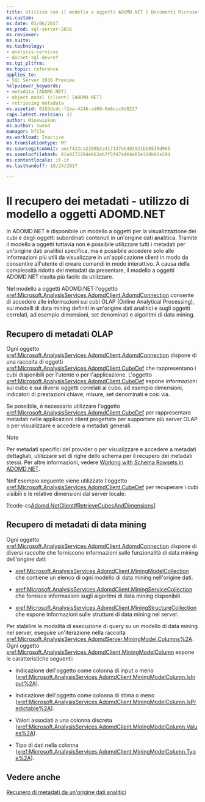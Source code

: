 ```yaml
---
title: Utilizzo con il modello a oggetti ADOMD.NET | Documenti Microsoft
ms.custom: 
ms.date: 03/06/2017
ms.prod: sql-server-2016
ms.reviewer: 
ms.suite: 
ms.technology:
- analysis-services
- docset-sql-devref
ms.tgt_pltfrm: 
ms.topic: reference
applies_to:
- SQL Server 2016 Preview
helpviewer_keywords:
- metadata [ADOMD.NET]
- object model (client) [ADOMD.NET]
- retrieving metadata
ms.assetid: 0183dcdc-f2ea-4246-ad00-6e8ccc9d8217
caps.latest.revision: 37
author: Minewiskan
ms.author: owend
manager: kfile
ms.workload: Inactive
ms.translationtype: MT
ms.sourcegitcommit: aecf422ca2289b2a417147eb402921bb8530d969
ms.openlocfilehash: 81a9272284e662eb7f5f47e464e85e324b92a39d
ms.contentlocale: it-it
ms.lasthandoff: 10/24/2017

---
```

# <a name="retrieving-metadata---working-with-adomdnet-object-model"></a>Il recupero dei metadati - utilizzo di modello a oggetti ADOMD.NET
  In ADOMD.NET è disponibile un modello a oggetti per la visualizzazione dei cubi e degli oggetti subordinati contenuti in un'origine dati analitica. Tramite il modello a oggetti tuttavia non è possibile utilizzare tutti i metadati per un'origine dati analitici specifica, ma è possibile accedere solo alle informazioni più utili da visualizzare in un'applicazione client in modo da consentire all'utente di creare comandi in modo interattivo. A causa della complessità ridotta dei metadati da presentare, il modello a oggetti ADOMD.NET risulta più facile da utilizzare.  
  
 Nel modello a oggetti ADOMD.NET l'oggetto <xref:Microsoft.AnalysisServices.AdomdClient.AdomdConnection> consente di accedere alle informazioni sui cubi OLAP (Online Analytical Processing), sui modelli di data mining definiti in un'origine dati analitici e sugli oggetti correlati, ad esempio dimensioni, set denominati e algoritmi di data mining.  
  
## <a name="retrieving-olap-metadata"></a>Recupero di metadati OLAP  
 Ogni oggetto <xref:Microsoft.AnalysisServices.AdomdClient.AdomdConnection> dispone di una raccolta di oggetti <xref:Microsoft.AnalysisServices.AdomdClient.CubeDef> che rappresentano i cubi disponibili per l'utente o per l'applicazione. L'oggetto <xref:Microsoft.AnalysisServices.AdomdClient.CubeDef> espone informazioni sul cubo e sui diversi oggetti correlati al cubo, ad esempio dimensioni, indicatori di prestazioni chiave, misure, set denominati e così via.  
  
 Se possibile, è necessario utilizzare l'oggetto <xref:Microsoft.AnalysisServices.AdomdClient.CubeDef> per rappresentare metadati nelle applicazioni client progettate per supportare più server OLAP o per visualizzare e accedere a metadati generali.  
  
> [!NOTE]  
>  Per metadati specifici del provider o per visualizzare e accedere a metadati dettagliati, utilizzare set di righe dello schema per il recupero dei metadati stessi. Per altre informazioni, vedere [Working with Schema Rowsets in ADOMD.NET](../../analysis-services/multidimensional-models-adomd-net-client/retrieving-metadata-working-with-schema-rowsets.md).  
  
 Nell'esempio seguente viene utilizzato l'oggetto <xref:Microsoft.AnalysisServices.AdomdClient.CubeDef> per recuperare i cubi visibili e le relative dimensioni dal server locale:  
  
 [!code-cs[Adomd.NetClient#RetrieveCubesAndDimensions](../../analysis-services/multidimensional-models-adomd-net-client/codesnippet/csharp/retrieving-metadata-work_1_1.cs)]  
  
## <a name="retrieving-data-mining-metadata"></a>Recupero di metadati di data mining  
 Ogni oggetto <xref:Microsoft.AnalysisServices.AdomdClient.AdomdConnection> dispone di diversi raccolte che forniscono informazioni sulle funzionalità di data mining dell'origine dati:  
  
-   <xref:Microsoft.AnalysisServices.AdomdClient.MiningModelCollection> che contiene un elenco di ogni modello di data mining nell'origine dati.  
  
-   <xref:Microsoft.AnalysisServices.AdomdClient.MiningServiceCollection> che fornisce informazioni sugli algoritmi di data mining disponibili.  
  
-   <xref:Microsoft.AnalysisServices.AdomdClient.MiningStructureCollection> che espone informazioni sulle strutture di data mining nel server.  
  
 Per stabilire le modalità di esecuzione di query su un modello di data mining nel server, eseguire un'iterazione nella raccolta <xref:Microsoft.AnalysisServices.AdomdServer.MiningModel.Columns%2A>. Ogni oggetto <xref:Microsoft.AnalysisServices.AdomdClient.MiningModelColumn> espone le caratteristiche seguenti:  
  
-   Indicazione dell'oggetto come colonna di input o meno (<xref:Microsoft.AnalysisServices.AdomdClient.MiningModelColumn.IsInput%2A>).  
  
-   Indicazione dell'oggetto come colonna di stima o meno (<xref:Microsoft.AnalysisServices.AdomdClient.MiningModelColumn.IsPredictable%2A>).  
  
-   Valori associati a una colonna discreta (<xref:Microsoft.AnalysisServices.AdomdClient.MiningModelColumn.Values%2A>).  
  
-   Tipo di dati nella colonna (<xref:Microsoft.AnalysisServices.AdomdClient.MiningModelColumn.Type%2A>).  
  
## <a name="see-also"></a>Vedere anche  
 [Recupero di metadati da un'origine dati analitici](../../analysis-services/multidimensional-models-adomd-net-client/retrieving-metadata-from-an-analytical-data-source.md)  
  
  

